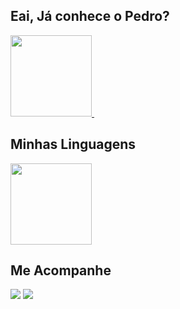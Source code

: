 ## Eai, Já conhece o Pedro?                    
<p align="top"> 
<a href="https://github.com/pedlusantiago">
  <img height="130em" src="https://github-readme-stats-eight-theta.vercel.app/api?username=pedlusantiago&show_icons=true&&show_icons=true&bg_color=00000000&include_all_commits=true&count_private=true"/>&nbsp;
  </a>
  
## Minhas  Linguagens

<p align="top">
<a href="https://github.com/pedlusantiago">
  <img height="130em" src="https://github-readme-stats-eight-theta.vercel.app/api/top-langs/?username=pedlusantiago&layout=compact&langs_count=8&&show_icons=true&bg_color=00000000&include-all-commits=true&count_private=true"/>
</a>
</p>
  
## Me Acompanhe
    
<div>
  <p align="top">
      <a href="https://instagram.com/diario.dev_" target="_blank"><img src="https://img.shields.io/badge/-Instagram-%23E4405F?style=for-the-badge&logo=instagram&logoColor=white" target="_blank"></a>
      <a href="https://www.linkedin.com/in/pedlusantiago/" target="_blank"><img src="https://img.shields.io/badge/-LinkedIn-%230077B5?style=for-the-badge&logo=linkedin&logoColor=white" target="_blank"></a> 
</div>      
